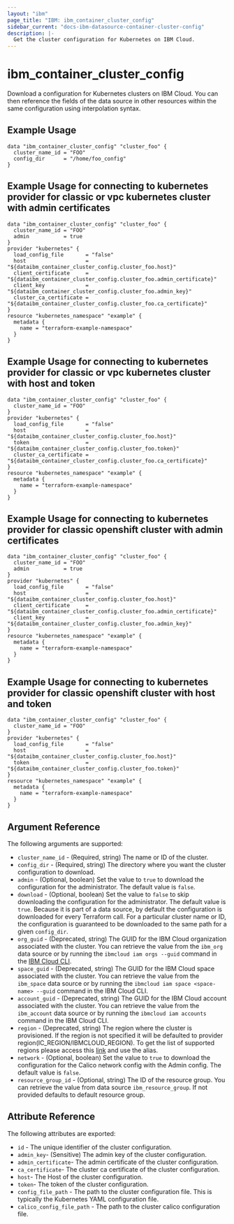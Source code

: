 ```yaml
---
layout: "ibm"
page_title: "IBM: ibm_container_cluster_config"
sidebar_current: "docs-ibm-datasource-container-cluster-config"
description: |-
  Get the cluster configuration for Kubernetes on IBM Cloud.
---
```


# ibm\_container_cluster_config


Download a configuration for Kubernetes clusters on IBM Cloud. You can then reference the fields of the data source in other resources within the same configuration using interpolation syntax.


## Example Usage

```hcl
data "ibm_container_cluster_config" "cluster_foo" {
  cluster_name_id = "FOO"
  config_dir      = "/home/foo_config"
}
```
## Example Usage for connecting to kubernetes provider for classic or vpc kubernetes cluster with admin certificates
```hcl
data "ibm_container_cluster_config" "cluster_foo" {
  cluster_name_id = "FOO"
  admin           = true
}
provider "kubernetes" {
  load_config_file       = "false"
  host                   = "${dataibm_container_cluster_config.cluster_foo.host}"
  client_certificate     = "${dataibm_container_cluster_config.cluster_foo.admin_certificate}"
  client_key             = "${dataibm_container_cluster_config.cluster_foo.admin_key}"
  cluster_ca_certificate = "${dataibm_container_cluster_config.cluster_foo.ca_certificate}"
}
resource "kubernetes_namespace" "example" {
  metadata {
    name = "terraform-example-namespace"
  }
}
```
## Example Usage for connecting to kubernetes provider for classic or vpc kubernetes cluster with host and token
```hcl
data "ibm_container_cluster_config" "cluster_foo" {
  cluster_name_id = "FOO"
}
provider "kubernetes" {
  load_config_file       = "false"
  host                   = "${dataibm_container_cluster_config.cluster_foo.host}"
  token                  = "${dataibm_container_cluster_config.cluster_foo.token}"
  cluster_ca_certificate = "${dataibm_container_cluster_config.cluster_foo.ca_certificate}"
}
resource "kubernetes_namespace" "example" {
  metadata {
    name = "terraform-example-namespace"
  }
}
```
## Example Usage for connecting to kubernetes provider for classic openshift cluster with admin certificates
```hcl
data "ibm_container_cluster_config" "cluster_foo" {
  cluster_name_id = "FOO"
  admin           = true
}
provider "kubernetes" {
  load_config_file       = "false"
  host                   = "${dataibm_container_cluster_config.cluster_foo.host}"
  client_certificate     = "${dataibm_container_cluster_config.cluster_foo.admin_certificate}"
  client_key             = "${dataibm_container_cluster_config.cluster_foo.admin_key}"
}
resource "kubernetes_namespace" "example" {
  metadata {
    name = "terraform-example-namespace"
  }
}
```
## Example Usage for connecting to kubernetes provider for classic openshift cluster with host and token
```hcl
data "ibm_container_cluster_config" "cluster_foo" {
  cluster_name_id = "FOO"
}
provider "kubernetes" {
  load_config_file       = "false"
  host                   = "${dataibm_container_cluster_config.cluster_foo.host}"
  token                  = "${dataibm_container_cluster_config.cluster_foo.token}"
}
resource "kubernetes_namespace" "example" {
  metadata {
    name = "terraform-example-namespace"
  }
}
```

## Argument Reference

The following arguments are supported:

* `cluster_name_id` - (Required, string) The name or ID of the cluster.
* `config_dir` - (Required, string) The directory where you want the cluster configuration to download.
* `admin` - (Optional, boolean) Set the value to `true` to download the configuration for the administrator. The default value is `false`.
* `download` - (Optional, boolean) Set the value to `false` to skip downloading the configuration for the administrator. The default value is `true`. Because it is part of a data source, by default the configuration is downloaded for every Terraform call. For a particular cluster name or ID, the configuration is guaranteed to be downloaded to the same path for a given `config_dir`.
* `org_guid` - (Deprecated, string) The GUID for the IBM Cloud organization associated with the cluster. You can retrieve the value from the `ibm_org` data source or by running the `ibmcloud iam orgs --guid` command in the [IBM Cloud CLI](https://cloud.ibm.com/docs/cli?topic=cloud-cli-getting-started).
* `space_guid` - (Deprecated, string) The GUID for the IBM Cloud space associated with the cluster. You can retrieve the value from the `ibm_space` data source or by running the `ibmcloud iam space <space-name> --guid` command in the IBM Cloud CLI.
* `account_guid` - (Deprecated, string) The GUID for the IBM Cloud account associated with the cluster. You can retrieve the value from the `ibm_account` data source or by running the `ibmcloud iam accounts` command in the IBM Cloud CLI.
* `region` - (Deprecated, string) The region where the cluster is provisioned. If the region is not specified it will be defaulted to provider region(IC_REGION/IBMCLOUD_REGION). To get the list of supported regions please access this [link](https://containers.bluemix.net/v1/regions) and use the alias.
* `network` - (Optional, boolean) Set the value to `true` to download the configuration for the Calico network config with the Admin config. The default value is `false`.
* `resource_group_id` - (Optional, string) The ID of the resource group.  You can retrieve the value from data source `ibm_resource_group`. If not provided defaults to default resource group.

## Attribute Reference

The following attributes are exported:

* `id` - The unique identifier of the cluster configuration.
* `admin_key`- (Sensitive) The admin key of the cluster configuration.
* `admin_certificate`- The admin certificate of the cluster configuration.
* `ca_certificate`- The cluster ca certificate of the cluster configuration.
* `host`- The Host of the cluster configuration.
* `token`- The token of the cluster configuration.
* `config_file_path` - The path to the cluster configuration file. This is typically the Kubernetes YAML configuration file.
* `calico_config_file_path` - The path to the cluster calico configuration file.